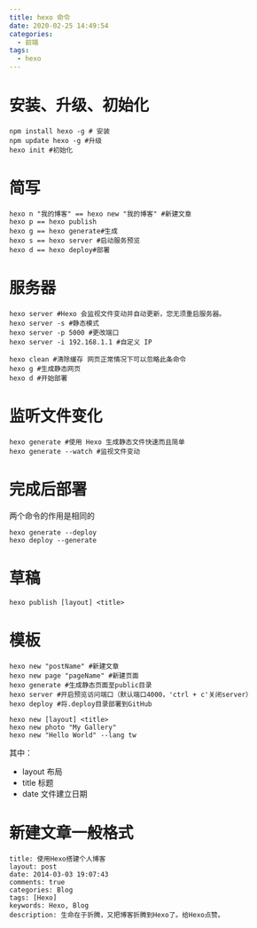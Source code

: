 ```yaml
---
title: hexo 命令
date: 2020-02-25 14:49:54
categories:
  - 前端
tags:
  - hexo
---
```


# 安装、升级、初始化

``` 
npm install hexo -g # 安装
npm update hexo -g #升级  
hexo init #初始化
```

# 简写

```
hexo n "我的博客" == hexo new "我的博客" #新建文章
hexo p == hexo publish
hexo g == hexo generate#生成
hexo s == hexo server #启动服务预览
hexo d == hexo deploy#部署
```

# 服务器

```
hexo server #Hexo 会监视文件变动并自动更新，您无须重启服务器。
hexo server -s #静态模式
hexo server -p 5000 #更改端口
hexo server -i 192.168.1.1 #自定义 IP

hexo clean #清除缓存 网页正常情况下可以忽略此条命令
hexo g #生成静态网页
hexo d #开始部署
```

# 监听文件变化

```
hexo generate #使用 Hexo 生成静态文件快速而且简单
hexo generate --watch #监视文件变动
```

# 完成后部署
两个命令的作用是相同的

```
hexo generate --deploy
hexo deploy --generate
```
# 草稿

```
hexo publish [layout] <title>
```

# 模板

```
hexo new "postName" #新建文章
hexo new page "pageName" #新建页面
hexo generate #生成静态页面至public目录
hexo server #开启预览访问端口（默认端口4000，'ctrl + c'关闭server）
hexo deploy #将.deploy目录部署到GitHub

hexo new [layout] <title>
hexo new photo "My Gallery"
hexo new "Hello World" --lang tw
```
其中：
* layout	布局
* title	标题
* date	文件建立日期

# 新建文章一般格式

```
title: 使用Hexo搭建个人博客
layout: post
date: 2014-03-03 19:07:43
comments: true
categories: Blog
tags: [Hexo]
keywords: Hexo, Blog
description: 生命在于折腾，又把博客折腾到Hexo了。给Hexo点赞。
```
